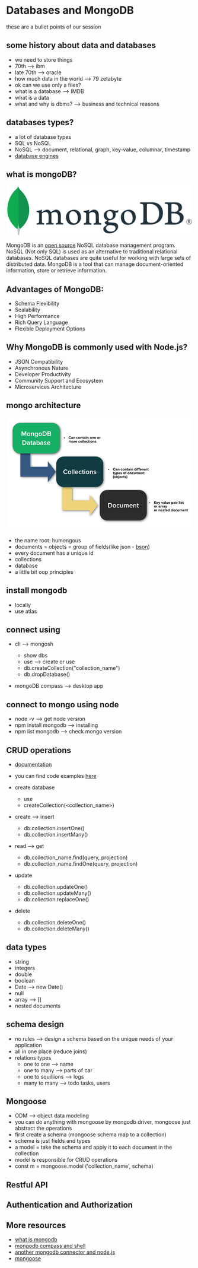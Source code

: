 # Databases and MongoDB
these are a bullet points of our session

## some history about data and databases
- we need to store things
- 70th --> ibm 
- late 70th --> oracle
- how much data in the world --> 79 zetabyte
- ok can we use only a files?
- what is a database --> IMDB
- what is a data
- what and why is dbms? --> business and technical reasons

## databases types?
- a lot of database types
- SQL vs NoSQL
- NoSQL --> document, relational, graph, key-value, columnar, timestamp
- [database engines](https://db-engines.com/en/ranking)

## what is mongoDB?
<img src="./images/MongoDB_Logo.png">

MongoDB is an [open source](https://github.com/mongodb/mongo) NoSQL database management program. NoSQL (Not only SQL) is used as an alternative to traditional relational databases. NoSQL databases are quite useful for working with large sets of distributed data. MongoDB is a tool that can manage document-oriented information, store or retrieve information.

## Advantages of MongoDB:

- Schema Flexibility
- Scalability
- High Performance
- Rich Query Language
- Flexible Deployment Options

## Why MongoDB is commonly used with Node.js?

- JSON Compatibility
- Asynchronous Nature
- Developer Productivity
- Community Support and Ecosystem
- Microservices Architecture

## mongo architecture
<img src="./images/hierachy.png"> 

- the name root: humongous
- documents = objects = group of fields(like json - [bson](https://www.mongodb.com/basics/bson))
- every document has a unique id
- collections
- database
- a little bit oop principles

## install mongodb
- locally
- use atlas

## connect using
- cli --> mongosh
    - show dbs
    - use <database> --> create or use
    - db.createCollection("collection_name")
    - db.dropDatabase()

- mongoDB compass --> desktop app

## connect to mongo using node
- node -v --> get node version
- npm install mongodb --> installing
- npm list mongodb --> check mongo version

## CRUD operations
- [documentation](https://www.mongodb.com/docs/manual/crud/)
- you can find code examples [here](./CRUD-examples/)
- create database
    - use <db>
    - createCollection(<collection_name>)

- create --> insert
    - db.collection.insertOne(<document>) 
    - db.collection.insertMany(<list of documents>)

- read --> get
    - db.collection_name.find(query, projection)
    - db.collection_name.findOne(query, projection)

- update
    - db.collection.updateOne()
    - db.collection.updateMany()
    - db.collection.replaceOne()

- delete
    - db.collection.deleteOne()
    - db.collection.deleteMany()

## data types
- string
- integers
- double
- boolean
- Date --> new Date()
- null
- array --> []
- nested documents

## schema design
- no rules --> design a schema based on the unique needs of your application
- all in one place (reduce joins)
- relations types
    - one to one --> name
    - one to many --> parts of car
    - one to squillions --> logs
    - many to many --> todo tasks, users

## Mongoose
- ODM --> object data modeling
- you can do anything with mongoose by mongodb driver, mongoose just abstract the operations
- first create a schema (mongoose schema map to a collection)
- schema is just fields and types
- a model = take the schema and apply it to each document in the collection
- model is responsible for CRUD operations
- const m = mongoose.model
('collection_name', schema)

## Restful API

## Authentication and Authorization

## More resources
- [what is mongodb](https://youtu.be/RGfFpQF0NpE?si=z2sySCRUnTRbhi9C)
- [mongodb compass and shell](https://youtu.be/c2M-rlkkT5o?si=9oePq1GGUjR4ek7B)
- [another mongodb connector and node.js](https://youtu.be/fbYExfeFsI0?si=vo-61B9Yuot30o-V)
- [mongoose](https://youtu.be/bALyYC10ABw?si=cTRmifrQGUUS2frH)
